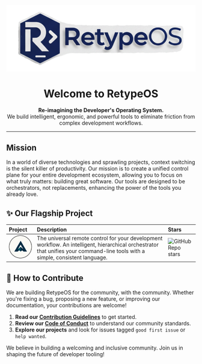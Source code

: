 
<p align="center">
  <img src="logo-band.png" alt="RetypeOS Logo"/>
</p>

<h1 align="center">Welcome to RetypeOS</h1>

<p align="center">
  <strong>Re-imagining the Developer's Operating System.</strong>
  <br />
  We build intelligent, ergonomic, and powerful tools to eliminate friction from complex development workflows.
</p>

---

## Mission

In a world of diverse technologies and sprawling projects, context switching is the silent killer of productivity. Our mission is to create a unified control plane for your entire development ecosystem, allowing you to focus on what truly matters: building great software. Our tools are designed to be orchestrators, not replacements, enhancing the power of the tools you already love.

## ✨ Our Flagship Project

| Project | Description | Stars |
| :--- | :--- | :--- |
| <a href="https://github.com/RetypeOS/axes"><img src="https://github.com/RetypeOS/axes/blob/main/logo.png" alt="axes" width="100" style="border-radius: 20px;"/></a> | The universal remote control for your development workflow. An intelligent, hierarchical orchestrator that unifies your command-line tools with a simple, consistent language. | ![GitHub Repo stars](https://img.shields.io/github/stars/RetypeOS/axes?style=social) |

## 🤝 How to Contribute

We are building RetypeOS for the community, with the community. Whether you're fixing a bug, proposing a new feature, or improving our documentation, your contributions are welcome!

1. **Read our [Contribution Guidelines](https://github.com/RetypeOS/.github/blob/main/CONTRIBUTING.md)** to get started.
2. **Review our [Code of Conduct](https://github.com/RetypeOS/.github/blob/main/CODE_OF_CONDUCT.md)** to understand our community standards.
3. **Explore our projects** and look for issues tagged `good first issue` or `help wanted`.

We believe in building a welcoming and inclusive community. Join us in shaping the future of developer tooling!
